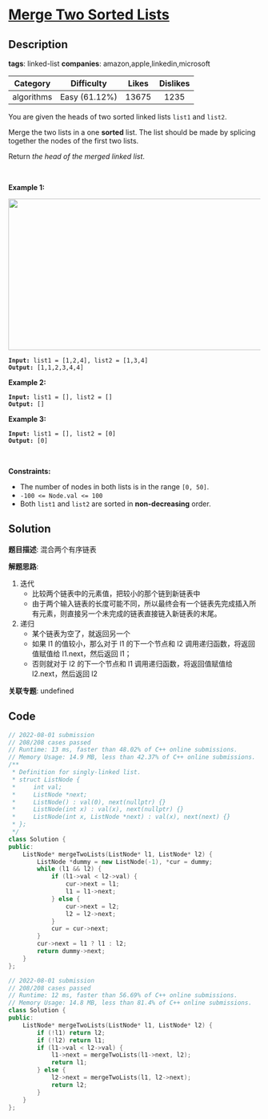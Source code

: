 # [Merge Two Sorted Lists](https://leetcode.com/problems/merge-two-sorted-lists/description/)

## Description

**tags**: linked-list
**companies**: amazon,apple,linkedin,microsoft

| Category | Difficulty | Likes | Dislikes |
| :------: | :--------: | :---: | :------: |
| algorithms | Easy (61.12%) | 13675 | 1235 |

<p>You are given the heads of two sorted linked lists <code>list1</code> and <code>list2</code>.</p>

<p>Merge the two lists in a one <strong>sorted</strong> list. The list should be made by splicing together the nodes of the first two lists.</p>

<p>Return <em>the head of the merged linked list</em>.</p>

<p>&nbsp;</p>
<p><strong>Example 1:</strong></p>
<img alt="" src="https://assets.leetcode.com/uploads/2020/10/03/merge_ex1.jpg" style="width: 662px; height: 302px;" />
<pre><code><strong>Input:</strong> list1 = [1,2,4], list2 = [1,3,4]
<strong>Output:</strong> [1,1,2,3,4,4]</code></pre>

<p><strong>Example 2:</strong></p>

<pre><code><strong>Input:</strong> list1 = [], list2 = []
<strong>Output:</strong> []</code></pre>

<p><strong>Example 3:</strong></p>

<pre><code><strong>Input:</strong> list1 = [], list2 = [0]
<strong>Output:</strong> [0]</code></pre>

<p>&nbsp;</p>
<p><strong>Constraints:</strong></p>

<ul>
	<li>The number of nodes in both lists is in the range <code>[0, 50]</code>.</li>
	<li><code>-100 &lt;= Node.val &lt;= 100</code></li>
	<li>Both <code>list1</code> and <code>list2</code> are sorted in <strong>non-decreasing</strong> order.</li>
</ul>

## Solution

**题目描述**: 混合两个有序链表

**解题思路**:

1. 迭代
   - 比较两个链表中的元素值，把较小的那个链到新链表中
   - 由于两个输入链表的长度可能不同，所以最终会有一个链表先完成插入所有元素，则直接另一个未完成的链表直接链入新链表的末尾。
2. 递归
   - 某个链表为空了，就返回另一个
   - 如果 l1 的值较小，那么对于 l1 的下一个节点和 l2 调用递归函数，将返回值赋值给 l1.next，然后返回 l1；
   - 否则就对于 l2 的下一个节点和 l1 调用递归函数，将返回值赋值给 l2.next，然后返回 l2

**关联专题**: undefined

## Code

```cpp
// 2022-08-01 submission
// 208/208 cases passed
// Runtime: 13 ms, faster than 48.02% of C++ online submissions.
// Memory Usage: 14.9 MB, less than 42.37% of C++ online submissions.
/**
 * Definition for singly-linked list.
 * struct ListNode {
 *     int val;
 *     ListNode *next;
 *     ListNode() : val(0), next(nullptr) {}
 *     ListNode(int x) : val(x), next(nullptr) {}
 *     ListNode(int x, ListNode *next) : val(x), next(next) {}
 * };
 */
class Solution {
public:
    ListNode* mergeTwoLists(ListNode* l1, ListNode* l2) {
        ListNode *dummy = new ListNode(-1), *cur = dummy;
        while (l1 && l2) {
            if (l1->val < l2->val) {
                cur->next = l1;
                l1 = l1->next;
            } else {
                cur->next = l2;
                l2 = l2->next;
            }
            cur = cur->next;
        }
        cur->next = l1 ? l1 : l2;
        return dummy->next;
    }
};
```

```cpp
// 2022-08-01 submission
// 208/208 cases passed
// Runtime: 12 ms, faster than 56.69% of C++ online submissions.
// Memory Usage: 14.8 MB, less than 81.4% of C++ online submissions.
class Solution {
public:
    ListNode* mergeTwoLists(ListNode* l1, ListNode* l2) {
        if (!l1) return l2;
        if (!l2) return l1;
        if (l1->val < l2->val) {
            l1->next = mergeTwoLists(l1->next, l2);
            return l1;
        } else {
            l2->next = mergeTwoLists(l1, l2->next);
            return l2;
        }
    }
};
```
